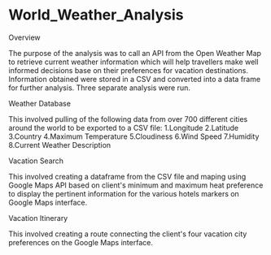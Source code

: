 # World_Weather_Analysis

Overview

The purpose of the analysis was to call an API from the Open Weather Map to retrieve current weather information which will help travellers make well informed decisions base on their preferences for vacation destinations. Information obtained were stored in a CSV and converted into a data frame for further analysis. Three separate analysis were run.

Weather Database

This involved pulling of the following data from over 700 different cities around the world to be exported to a CSV file:
1.Longitude
2.Latitude
3.Country
4.Maximum Temperature
5.Cloudiness
6.Wind Speed
7.Humidity
8.Current Weather Description

Vacation Search

This involved creating a dataframe from the CSV file and maping using Google Maps API based on client's minimum and maximum heat preference to display the pertinent information for the various hotels markers on Google Maps interface.

Vacation Itinerary

This involved creating a route connecting the client's four vacation city preferences  on the Google Maps interface.




